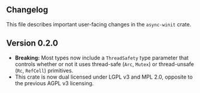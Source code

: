 ## Changelog

This file describes important user-facing changes in the `async-winit` crate.

## Version 0.2.0

- **Breaking:** Most types now include a `ThreadSafety` type parameter that controls whether or not it uses thread-safe (`Arc`, `Mutex`) or thread-unsafe (`Rc`, `RefCell`) primitives.
- This crate is now dual licensed under LGPL v3 and MPL 2.0, opposite to the previous AGPL v3 licensing.

